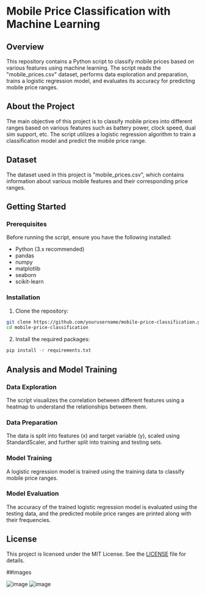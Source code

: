 
# Mobile Price Classification with Machine Learning

## Overview

This repository contains a Python script to classify mobile prices based on various features using machine learning. The script reads the "mobile_prices.csv" dataset, performs data exploration and preparation, trains a logistic regression model, and evaluates its accuracy for predicting mobile price ranges.

## About the Project

The main objective of this project is to classify mobile prices into different ranges based on various features such as battery power, clock speed, dual sim support, etc. The script utilizes a logistic regression algorithm to train a classification model and predict the mobile price range.

## Dataset

The dataset used in this project is "mobile_prices.csv", which contains information about various mobile features and their corresponding price ranges.

## Getting Started

### Prerequisites

Before running the script, ensure you have the following installed:

- Python (3.x recommended)
- pandas
- numpy
- matplotlib
- seaborn
- scikit-learn

### Installation

1. Clone the repository:

```bash
git clone https://github.com/yourusername/mobile-price-classification.git
cd mobile-price-classification
```

2. Install the required packages:

```bash
pip install -r requirements.txt
```

## Analysis and Model Training

### Data Exploration

The script visualizes the correlation between different features using a heatmap to understand the relationships between them.

### Data Preparation

The data is split into features (x) and target variable (y), scaled using StandardScaler, and further split into training and testing sets.

### Model Training

A logistic regression model is trained using the training data to classify mobile price ranges.

### Model Evaluation

The accuracy of the trained logistic regression model is evaluated using the testing data, and the predicted mobile price ranges are printed along with their frequencies.

## License

This project is licensed under the MIT License. See the [LICENSE](LICENSE) file for details.

##images


![image](https://github.com/AISHWARYAAU/Mobile-Prices-Classification-using-Machine-Learning/assets/91381783/c994ba6d-4ff6-4f77-b2d3-63cca8c425bf)
![image](https://github.com/AISHWARYAAU/Mobile-Prices-Classification-using-Machine-Learning/assets/91381783/1cbe45e2-3f6a-450b-943a-6d3430bd1fe0)




